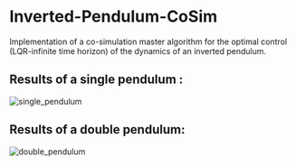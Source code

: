 # Inverted-Pendulum-CoSim
Implementation of a co-simulation master algorithm for the optimal control (LQR-infinite time horizon) of the dynamics of an inverted pendulum.

## Results of a single pendulum : 
![single_pendulum](https://user-images.githubusercontent.com/96697827/174833504-05c0d42b-8edb-4b11-ab15-c61523934d5f.gif)

## Results of a double pendulum:
![double_pendulum](https://user-images.githubusercontent.com/96697827/174835030-94e91c6b-b215-43c2-a51f-aed51b0ad99c.gif)

